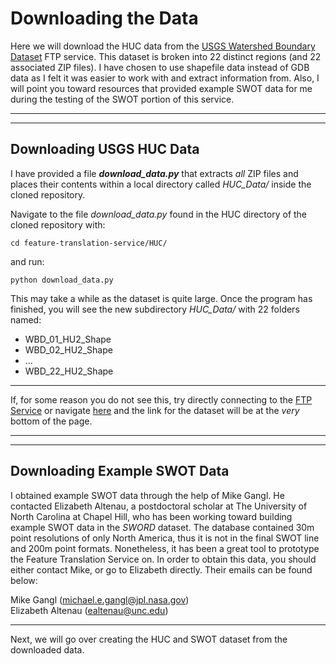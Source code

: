 # Downloading the Data

Here we will download the HUC data from the [USGS Watershed Boundary Dataset](https://water.usgs.gov/GIS/huc.html) FTP service. This dataset is broken into 22 distinct regions (and 22 associated ZIP files). I have chosen to use shapefile data instead of GDB data as I felt it was easier to work with and extract information from. Also, I will point you toward resources that provided example SWOT data for me during the testing of the SWOT portion of this service.

***
***


## Downloading USGS HUC Data

I have provided a file **_download\_data.py_** that extracts _all_ ZIP files and places their contents within a local directory called _HUC\_Data/_ inside the cloned repository.

Navigate to the file _download\_data.py_ found in the HUC directory of the cloned repository with:

```
cd feature-translation-service/HUC/
```

and run:

```
python download_data.py
```

This may take a while as the dataset is quite large. Once the program has finished, you will see the new subdirectory _HUC\_Data/_ with 22 folders named:

* WBD_01_HU2_Shape
* WBD_02_HU2_Shape
* ...
* WBD_22_HU2_Shape

***

If, for some reason you do not see this, try directly connecting to the [FTP Service](ftp://rockyftp.cr.usgs.gov/vdelivery/Datasets/Staged/Hydrography/WBD/HU2/Shape/) or navigate [here](https://water.usgs.gov/GIS/huc.html) and the link for the dataset will be at the _very_ bottom of the page.

***
***

## Downloading Example SWOT Data

I obtained example SWOT data through the help of Mike Gangl. He contacted Elizabeth Altenau, a postdoctoral scholar at The University of North Carolina at Chapel Hill, who has been working toward building example SWOT data in the _SWORD_ dataset. The database contained 30m point resolutions of only North America, thus it is not in the final SWOT line and 200m point formats. Nonetheless, it has been a great tool to prototype the Feature Translation Service on. In order to obtain this data, you should either contact Mike, or go to Elizabeth directly. Their emails can be found below:

Mike Gangl (michael.e.gangl@jpl.nasa.gov) <br/>
Elizabeth Altenau (ealtenau@unc.edu)

***

Next, we will go over creating the HUC and SWOT dataset from the downloaded data.

